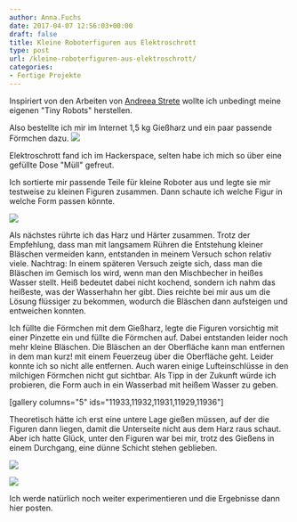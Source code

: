 ```yaml
---
author: Anna.Fuchs
date: 2017-04-07 12:56:03+00:00
draft: false
title: Kleine Roboterfiguren aus Elektroschrott
type: post
url: /kleine-roboterfiguren-aus-elektroschrott/
categories:
- Fertige Projekte
---
```


Inspiriert von den Arbeiten von [Andreea Strete](https://www.etsy.com/shop/11pixeli) wollte ich unbedingt meine eigenen "Tiny Robots" herstellen.

Also bestellte ich mir im Internet 1,5 kg Gießharz und ein paar passende Förmchen dazu.
[![](/wp-content/uploads/2017/04/DSC_0109a-1024x688.jpg)
](/kleine-roboterfiguren-aus-elektroschrott/dsc_0109a/)

Elektroschrott fand ich im Hackerspace, selten habe ich mich so über eine gefüllte Dose "Müll" gefreut.
<!-- more -->


Ich sortierte mir passende Teile für kleine Roboter aus und legte sie mir testweise zu kleinen Figuren zusammen. Dann schaute ich welche Figur in welche Form passen könnte.

[![](/wp-content/uploads/2017/04/DSC_0116a-1024x557.jpg)
](/kleine-roboterfiguren-aus-elektroschrott/dsc_0116a/)

Als nächstes rührte ich das Harz und Härter zusammen.
Trotz der Empfehlung, dass man mit langsamem Rühren die Entstehung kleiner Bläschen vermeiden kann, entstanden in meinem Versuch schon relativ viele.
Nachtrag: In einem späteren Versuch zeigte sich, dass man die Bläschen im Gemisch los wird, wenn man den Mischbecher in heißes Wasser stellt.
Heiß bedeutet dabei nicht kochend, sondern ich nahm das heißeste, was der Wasserhahn her gibt. Dies reichte bei mir aus um die Lösung flüssiger zu bekommen, wodurch die Bläschen dann aufsteigen und entweichen konnten.

Ich füllte die Förmchen mit dem Gießharz, legte die Figuren vorsichtig mit einer Pinzette ein und füllte die Förmchen auf. Dabei entstanden leider noch mehr kleine Bläschen. Die Bläschen an der Oberfläche kann man entfernen in dem man kurz! mit einem Feuerzeug über die Oberfläche geht. Leider konnte ich so nicht alle entfernen. Auch waren einige Lufteinschlüsse in den milchigen Förmchen nicht gut sichtbar. Als Tipp in der Zukunft würde ich probieren, die Form auch in ein Wasserbad mit heißem Wasser zu geben.

[gallery columns="5" ids="11933,11932,11931,11929,11936"]

Theoretisch hätte ich erst eine untere Lage gießen müssen, auf der die Figuren dann liegen, damit die Unterseite nicht aus dem Harz raus schaut. Aber ich hatte Glück, unter den Figuren war bei mir, trotz des Gießens in einem Durchgang, eine dünne Schicht stehen geblieben.

[![](/wp-content/uploads/2017/04/DSC_0219a-1024x898.jpg)
](/kleine-roboterfiguren-aus-elektroschrott/dsc_0219a/)

[![](/wp-content/uploads/2017/04/DSC_0225a-1024x1011.jpg)
](/kleine-roboterfiguren-aus-elektroschrott/dsc_0225a/)

Ich werde natürlich noch weiter experimentieren und die Ergebnisse dann hier posten.
